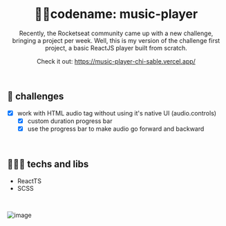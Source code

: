 <h1 align="center"> 🐱‍👤codename: music-player</h1>

<p align="center">Recently, the Rocketseat community came up with a new challenge, bringing a project per week.
Well, this is my version of the challenge first project, a basic ReactJS player built from scratch.</p>

<p align="center"> Check it out: <a href="https://music-player-arthurlino.vercel.app/" target="_blank">https://music-player-chi-sable.vercel.app/</a></p>

<br />

## 🏹 challenges 
- [X] work with HTML audio tag without using it's native UI (audio.controls)
  - [X] custom duration progress bar
  - [X] use the progress bar to make audio go forward and backward 

<br />

## 👨🏻‍💻 techs and libs
- ReactTS
- SCSS

<br />

![image](https://user-images.githubusercontent.com/74681686/212741469-3bacf410-fc5d-4a09-ae4b-76c07981b75b.png)

